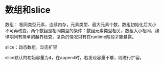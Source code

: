 # 数组和slice

数组： 相同类型元素，连续内存，元素类型、最大元素个数，数组初始化后大小不可再改变，两个数组是相同类型的条件：数组元素类型相关，数组大小相同，编译期间有简单的越界检查，复杂的情况只有在runtime阶段才能暴露。

slice：动态数组，动态扩容

slice默认的初始容量为4，在append时，若发现容量不够，则进行扩容。

